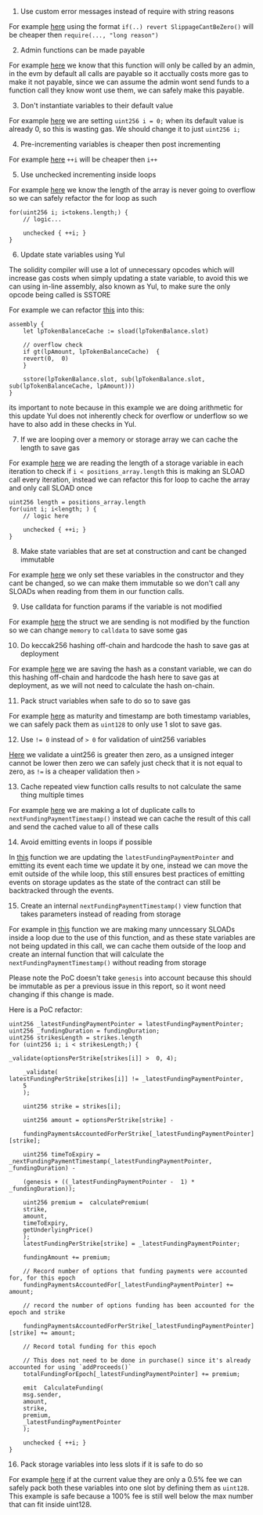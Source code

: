 


1. Use custom error messages instead of require with string reasons

For example [here](https://github.com/code-423n4/2023-08-dopex/blob/eb4d4a201b3a75dd4bddc74a34e9c42c71d0d12f/contracts/amo/UniV2LiquidityAmo.sol#L112C1-L115C7) using the format `if(..) revert SlippageCantBeZero()` will be cheaper then `require(..., "long reason")`

2. Admin functions can be made payable

For example [here](https://github.com/code-423n4/2023-08-dopex/blob/eb4d4a201b3a75dd4bddc74a34e9c42c71d0d12f/contracts/amo/UniV2LiquidityAmo.sol#L130C5-L130C5) we know that this function will only be called by an admin, in the evm by default all calls are payable so it acctually costs more gas to make it not payable, since we can assume the admin wont send funds to a function call they know wont use them, we can safely make this payable.

3.  Don't instantiate variables to their default value

For example [here](https://github.com/code-423n4/2023-08-dopex/blob/eb4d4a201b3a75dd4bddc74a34e9c42c71d0d12f/contracts/amo/UniV2LiquidityAmo.sol#L147C1-L150C6) we are setting `uint256 i = 0;` when its default value is already 0, so this is wasting gas. We should change it to just `uint256 i;`

4. Pre-incrementing variables is cheaper then post incrementing

For example [here](https://github.com/code-423n4/2023-08-dopex/blob/eb4d4a201b3a75dd4bddc74a34e9c42c71d0d12f/contracts/amo/UniV2LiquidityAmo.sol#L147C1-L150C6)   `++i` will be cheaper then `i++`

5. Use unchecked incrementing inside loops

For example [here](https://github.com/code-423n4/2023-08-dopex/blob/eb4d4a201b3a75dd4bddc74a34e9c42c71d0d12f/contracts/amo/UniV2LiquidityAmo.sol#L147C1-L150C6) we know the length of the array is never going to overflow so we can safely refactor the for loop as such

```solidity
for(uint256 i; i<tokens.length;) {	
	// logic...
	
	unchecked { ++i; }
}
```

6. Update state variables using Yul

The solidity compiler will use a lot of unnecessary opcodes which will increase gas costs when simply updating a state variable, to avoid this we can using in-line assembly, also known as Yul, to make sure the only opcode being called is SSTORE

For example we can refactor [this](https://github.com/code-423n4/2023-08-dopex/blob/eb4d4a201b3a75dd4bddc74a34e9c42c71d0d12f/contracts/amo/UniV2LiquidityAmo.sol#L283) into this:

```solidity
assembly {
	let lpTokenBalanceCache := sload(lpTokenBalance.slot)

	// overflow check
	if gt(lpAmount, lpTokenBalanceCache)  {
	revert(0,  0)
	}

	sstore(lpTokenBalance.slot, sub(lpTokenBalance.slot, sub(lpTokenBalanceCache, lpAmount)))
}
```

its important to note because in this example we are doing arithmetic for this update Yul does not inherently check for overflow or underflow so we have to also add in these checks in Yul.

7. If we are looping over a memory or storage array we can cache the length to save gas

For example [here](https://github.com/code-423n4/2023-08-dopex/blob/eb4d4a201b3a75dd4bddc74a34e9c42c71d0d12f/contracts/amo/UniV3LiquidityAmo.sol#L120) we are reading the length of a storage variable in each iteration to check if `i < positions_array.length` this is making an SLOAD call every iteration, instead we can refactor this for loop to cache the array and only call SLOAD once

```solidity
uint256 length = positions_array.length
for(uint i; i<length; ) {
	// logic here
	
	unchecked { ++i; }
}
```

8. Make state variables that are set at construction and cant be changed immutable

For example [here](https://github.com/code-423n4/2023-08-dopex/blob/eb4d4a201b3a75dd4bddc74a34e9c42c71d0d12f/contracts/amo/UniV3LiquidityAmo.sol#L35C1-L37C35) we only set these variables in the constructor and they cant be changed, so we can make them immutable so we don't call any SLOADs when reading from them in our function calls.

9. Use calldata for function params if the variable is not modified

For example [here](https://github.com/code-423n4/2023-08-dopex/blob/eb4d4a201b3a75dd4bddc74a34e9c42c71d0d12f/contracts/amo/UniV3LiquidityAmo.sol#L155) the struct we are sending is not modified by the function so we can change `memory` to `calldata` to save some gas

10. Do keccak256 hashing off-chain and hardcode the hash to save gas at deployment

For example [here](https://github.com/code-423n4/2023-08-dopex/blob/eb4d4a201b3a75dd4bddc74a34e9c42c71d0d12f/contracts/core/RdpxV2Bond.sol#L22C4-L22C4) we are saving the hash as a constant variable, we can do this hashing off-chain and hardcode the hash here to save gas at deployment, as we will not need to calculate the hash on-chain.

11. Pack struct variables when safe to do so to save gas

For example [here](https://github.com/code-423n4/2023-08-dopex/blob/eb4d4a201b3a75dd4bddc74a34e9c42c71d0d12f/contracts/core/IRdpxV2Core.sol#L36C1-L40C4) as maturity and timestamp are both timestamp variables, we can safely pack them as `uint128` to only use 1 slot to save gas.

12. Use `!= 0` instead of `> 0` for validation of uint256 variables

[Here](https://github.com/code-423n4/2023-08-dopex/blob/eb4d4a201b3a75dd4bddc74a34e9c42c71d0d12f/contracts/core/RdpxV2Core.sol#L410C5-L410C5) we validate a uint256 is greater then zero, as a unsigned integer cannot be lower then zero we can safely just check that it is not equal to zero, as `!=` is a cheaper validation then `>`

13. Cache repeated view function calls results to not calculate the same thing multiple times

For example [here](https://github.com/code-423n4/2023-08-dopex/blob/eb4d4a201b3a75dd4bddc74a34e9c42c71d0d12f/contracts/perp-vault/PerpetualAtlanticVault.sol#L468C35-L468C35) we are making a lot of duplicate calls to `nextFundingPaymentTimestamp()` instead we can cache the result of this call and send the cached value to all of these calls

14. Avoid emitting events in loops if possible

In [this](https://github.com/code-423n4/2023-08-dopex/blob/eb4d4a201b3a75dd4bddc74a34e9c42c71d0d12f/contracts/perp-vault/PerpetualAtlanticVault.sol#L462C1-L462C1) function we are updating the `latestFundingPaymentPointer`
and emitting its event each time we update it by one, instead we can move the emit outside of the while loop, this still ensures best practices of emitting events on storage updates as the state of the contract can still be backtracked through the events.

15. Create an internal `nextFundingPaymentTimestamp()` view function that takes parameters instead of reading from storage

For example in [this](https://github.com/code-423n4/2023-08-dopex/blob/eb4d4a201b3a75dd4bddc74a34e9c42c71d0d12f/contracts/perp-vault/PerpetualAtlanticVault.sol#L405) function we are making many unncessary SLOADs inside a loop due to the use of this function, and as these state variables are not being updated in this call, we can cache them outside of the loop and create an internal function that will calculate the `nextFundingPaymentTimestamp()` without reading from storage

Please note the PoC doesn't take `genesis` into account because this should be immutable as per a previous issue in this report, so it wont need changing if this change is made.

Here is a PoC refactor:

```solidity
uint256 _latestFundingPaymentPointer = latestFundingPaymentPointer;
uint256 _fundingDuration = fundingDuration;
uint256 strikesLength = strikes.length
for (uint256 i; i < strikesLength;) {

_validate(optionsPerStrike[strikes[i]] >  0, 4);

	_validate(
latestFundingPerStrike[strikes[i]] != _latestFundingPaymentPointer,
	5
	);

	uint256 strike = strikes[i];

	uint256 amount = optionsPerStrike[strike] -

	fundingPaymentsAccountedForPerStrike[_latestFundingPaymentPointer][strike];
	  
	uint256 timeToExpiry =  _nextFundingPaymentTimestamp(_latestFundingPaymentPointer, _fundingDuration) -
	
	(genesis + ((_latestFundingPaymentPointer -  1) * _fundingDuration));

	uint256 premium =  calculatePremium(
	strike,
	amount,
	timeToExpiry,
	getUnderlyingPrice()
	);
	latestFundingPerStrike[strike] = _latestFundingPaymentPointer;

	fundingAmount += premium;

	// Record number of options that funding payments were accounted for, for this epoch
	fundingPaymentsAccountedFor[_latestFundingPaymentPointer] += amount;  

	// record the number of options funding has been accounted for the epoch and strike

	fundingPaymentsAccountedForPerStrike[_latestFundingPaymentPointer][strike] += amount;

	// Record total funding for this epoch
	
	// This does not need to be done in purchase() since it's already accounted for using `addProceeds()`
	totalFundingForEpoch[_latestFundingPaymentPointer] += premium;

	emit  CalculateFunding(
	msg.sender,
	amount,
	strike,
	premium,
	_latestFundingPaymentPointer
	);
	
	unchecked { ++i; }
}
```

16. Pack storage variables into less slots if it is safe to do so

For example [here](https://github.com/code-423n4/2023-08-dopex/blob/eb4d4a201b3a75dd4bddc74a34e9c42c71d0d12f/contracts/reLP/ReLPContract.sol#L73C1-L76C50) if at the current value they are only a 0.5% fee we can safely pack both these variables into one slot by defining them as `uint128`. This example is safe because a 100% fee is still well below the max number that can fit inside uint128.
	
